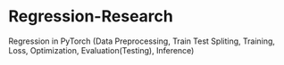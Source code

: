 # Regression-Research
Regression in PyTorch (Data Preprocessing, Train Test Spliting, Training, Loss, Optimization, Evaluation(Testing), Inference)
